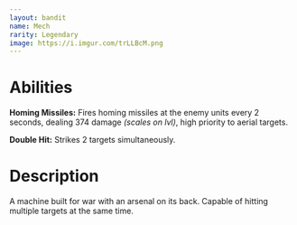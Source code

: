 ```yaml
---
layout: bandit
name: Mech
rarity: Legendary
image: https://i.imgur.com/trLLBcM.png
---
```


# Abilities

**Homing Missiles:** Fires homing missiles at the enemy units every 2 seconds, dealing 374 damage *(scales on lvl)*, high priority to aerial targets.

**Double Hit:** Strikes 2 targets simultaneously.

# Description

A machine built for war with an arsenal on its back. Capable of hitting multiple targets at the same time.
